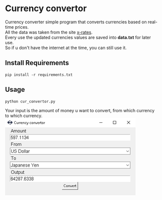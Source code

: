 # Currency convertor
Currency converter simple program that converts currencies based on real-time prices.\
All the data was taken from the site [x-rates](https://www.x-rates.com/table/?from=USD&amount=1).\
Every use the updated currencies values are saved into __data.txt__ for later use.\
So if u don't have the internet at the time, you can still use it.

## Install Requirements

```
pip install -r requirements.txt
```

## Usage
```
python cur_convertor.py
```

Your input is the amount of money u want to convert, from which currency to which currency.\
![](pic.png)
